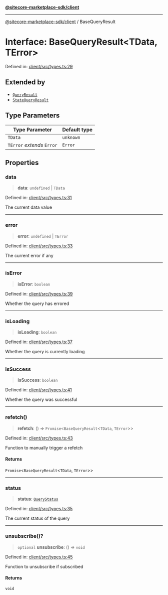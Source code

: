 [**@sitecore-marketplace-sdk/client**](../README.md)

***

[@sitecore-marketplace-sdk/client](../README.md) / BaseQueryResult

# Interface: BaseQueryResult\<TData, TError\>

Defined in: [client/src/types.ts:29](https://github.com/Sitecore/marketplace-sdk/blob/893df143248e67d8c66e942a96045542130259a0/packages/client/src/types.ts#L29)

## Extended by

- [`QueryResult`](QueryResult.md)
- [`StateQueryResult`](StateQueryResult.md)

## Type Parameters

| Type Parameter | Default type |
| ------ | ------ |
| `TData` | `unknown` |
| `TError` *extends* `Error` | `Error` |

## Properties

### data

> **data**: `undefined` \| `TData`

Defined in: [client/src/types.ts:31](https://github.com/Sitecore/marketplace-sdk/blob/893df143248e67d8c66e942a96045542130259a0/packages/client/src/types.ts#L31)

The current data value

***

### error

> **error**: `undefined` \| `TError`

Defined in: [client/src/types.ts:33](https://github.com/Sitecore/marketplace-sdk/blob/893df143248e67d8c66e942a96045542130259a0/packages/client/src/types.ts#L33)

The current error if any

***

### isError

> **isError**: `boolean`

Defined in: [client/src/types.ts:39](https://github.com/Sitecore/marketplace-sdk/blob/893df143248e67d8c66e942a96045542130259a0/packages/client/src/types.ts#L39)

Whether the query has errored

***

### isLoading

> **isLoading**: `boolean`

Defined in: [client/src/types.ts:37](https://github.com/Sitecore/marketplace-sdk/blob/893df143248e67d8c66e942a96045542130259a0/packages/client/src/types.ts#L37)

Whether the query is currently loading

***

### isSuccess

> **isSuccess**: `boolean`

Defined in: [client/src/types.ts:41](https://github.com/Sitecore/marketplace-sdk/blob/893df143248e67d8c66e942a96045542130259a0/packages/client/src/types.ts#L41)

Whether the query was successful

***

### refetch()

> **refetch**: () => `Promise`\<`BaseQueryResult`\<`TData`, `TError`\>\>

Defined in: [client/src/types.ts:43](https://github.com/Sitecore/marketplace-sdk/blob/893df143248e67d8c66e942a96045542130259a0/packages/client/src/types.ts#L43)

Function to manually trigger a refetch

#### Returns

`Promise`\<`BaseQueryResult`\<`TData`, `TError`\>\>

***

### status

> **status**: [`QueryStatus`](../type-aliases/QueryStatus.md)

Defined in: [client/src/types.ts:35](https://github.com/Sitecore/marketplace-sdk/blob/893df143248e67d8c66e942a96045542130259a0/packages/client/src/types.ts#L35)

The current status of the query

***

### unsubscribe()?

> `optional` **unsubscribe**: () => `void`

Defined in: [client/src/types.ts:45](https://github.com/Sitecore/marketplace-sdk/blob/893df143248e67d8c66e942a96045542130259a0/packages/client/src/types.ts#L45)

Function to unsubscribe if subscribed

#### Returns

`void`
